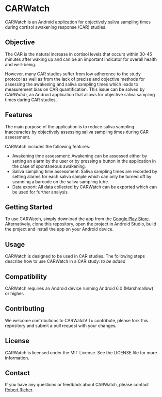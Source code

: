 # CARWatch
CARWatch is an Android application for objectively saliva sampling times during 
cortisol awakening response (CAR) studies.


## Objective
The CAR is the natural increase in cortisol levels that occurs within 30-45 minutes after waking up 
and can be an important indicator for overall health and well-being.

However, many CAR studies suffer from low adherence to the study protocol as well as from the 
lack of precise and objective methods for assessing the awakening and saliva sampling times which 
leads to measurement bias on CAR quantification. This issue can be solved by *CARWatch*, an Android
application that allows for objective saliva sampling times during CAR studies.


## Features
The main purpose of the application is to reduce saliva sampling inaccuracies by 
objectively assessing saliva sampling times during CAR assessment. 

CARWatch includes the following features:
* Awakening time assessment: Awakening can be assessed either by setting an alarm by the user 
  or by pressing a button in the application in the case of spontaneous awakening.
* Saliva sampling time assessment: Saliva sampling times are recorded by setting alarms for 
  each saliva sample which can only be turned off by scanning a barcode on the saliva sampling tube.
* Data export: All data collected by CARWatch can be exported which can be used for 
  further analysis.

## Getting Started
To use CARWatch, simply download the app from the 
[Google Play Store](https://play.google.com/store/apps/details?id=de.fau.cs.mad.carwatch).
Alternatively, clone this repository, open the project in Android Studio, build the project and
install the app on your Android device.

## Usage
CARWatch is designed to be used in CAR studies. The following steps describe how to use CARWatch
in a CAR study:
*to be added*


## Compatibility
CARWatch requires an Android device running Android 6.0 (Marshmallow) or higher.

## Contributing
We welcome contributions to CARWatch! To contribute, please fork this repository 
and submit a pull request with your changes.

## License
CARWatch is licensed under the MIT License. See the LICENSE file for more information.

## Contact
If you have any questions or feedback about CARWatch, please contact 
[Robert Richer](mailto:robert.richer@fau.de).



